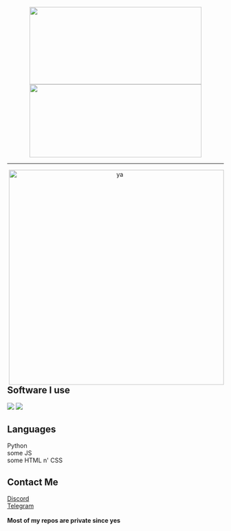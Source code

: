 <p align="center">
    <img height="180em" src="https://github-readme-stats.vercel.app/api?username=Daybreak-keks&show_icons=true&theme=dracula&count_private=true&show_icons=true&include_all_commits=true" width="400" height="500"/>
    <img height="170em" src="https://github-readme-stats.vercel.app/api/top-langs/?username=Daybreak-keks&layout=compact&theme=dracula" width="400" height="500"/>
</p>

---

<p align="center">
    <img alt="ya" src="https://cdn.discordapp.com/attachments/826052184713723917/848080274361286676/marchss.gif" align="right" width="500" height="500"/>
</p>

<p align="center">
    <h2>Software I use</h2>
    <img src="https://img.shields.io/badge/-PyCharm-7230b5">
    <img src="https://img.shields.io/badge/-VSCodium-7230b5">
    <h2>Languages</h2>
    <p>
    Python<br>some JS<br>some HTML n' CSS
    </p>
    <h2>Contact Me</h2>
    <a href="https://discords.com/bio/p/daybreak">Discord</a>
    <a href="https://t.me/Kabion"><br>Telegram</a>
    <strong><br><br>Most of my repos are private since yes</strong>
</p>

